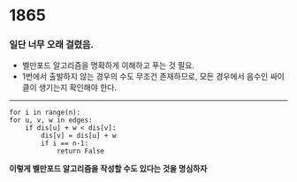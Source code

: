 # 1865

### 일단 너무 오래 걸렸음.
- 벨만포드 알고리즘을 명확하게 이해하고 푸는 것 필요.
- 1번에서 출발하지 않는 경우의 수도 무조건 존재하므로, 모든 경우에서 음수인 싸이클이 생기는지 확인해야 한다.

---
    for i in range(n):
    for u, v, w in edges:
        if dis[u] + w < dis[v]:
            dis[v] = dis[u] + w
            if i == n-1:
                return False

**이렇게 벨만포드 알고리즘을 작성할 수도 있다는 것을 명심하자**